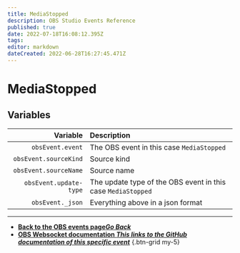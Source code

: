 ```yaml
---
title: MediaStopped
description: OBS Studio Events Reference
published: true
date: 2022-07-18T16:08:12.395Z
tags: 
editor: markdown
dateCreated: 2022-06-28T16:27:45.471Z
---
```


# MediaStopped

## Variables

| Variable | Description |
|---------:|:------------|
| `obsEvent.event` | The OBS event in this case `MediaStopped`
| `obsEvent.sourceKind` | Source kind
| `obsEvent.sourceName` | Source name
| `obsEvent.update-type` | The update type of the OBS event in this case `MediaStopped`
| `obsEvent._json` | Everything above in a json format

---

- [<i class="mdi mdi-chevron-left"></i>**Back to the OBS events page*Go Back***](/en/Broadcasters/OBS/Events)
- [<i class="mdi mdi-github"></i> **OBS Websocket documentation *This links to the GitHub documentation of this specific event***](https://github.com/obsproject/obs-websocket/blob/4.x-current/docs/generated/protocol.md#mediastopped)
{.btn-grid my-5}
